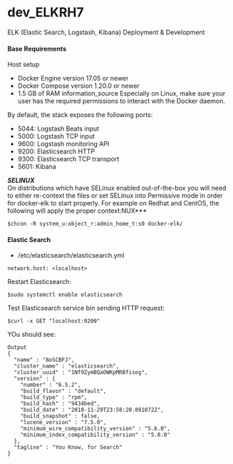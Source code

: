 # dev_ELKRH7
ELK (Elastic Search, Logstash, Kibana) Deployment &amp; Development

#### Base Requirements
Host setup
- Docker Engine version 17.05 or newer
- Docker Compose version 1.20.0 or newer
- 1.5 GB of RAM
information_source Especially on Linux, make sure your user has the required permissions to interact with the Docker daemon.

By default, the stack exposes the following ports: <br/>

- 5044: Logstash Beats input
- 5000: Logstash TCP input
- 9600: Logstash monitoring API
- 9200: Elasticsearch HTTP
- 9300: Elasticsearch TCP transport
- 5601: Kibana

***SELINUX*** <br/>
On distributions which have SELinux enabled out-of-the-box you will need to either re-context the files or set SELinux into Permissive mode in order for docker-elk to start properly. For example on Redhat and CentOS, the following will apply the proper context:NUX*** <br/>
```
$chcon -R system_u:object_r:admin_home_t:s0 docker-elk/
```
#### Elastic Search
- /etc/elasticsearch/elasticsearch.yml <br/>
```
network.host: <localhost>
```
Restart Elasticsearch:<br/>
```
$sudo systemctl enable elasticsearch
```

Test Elasticsearch service bin sending HTTP request: <br/>
```
$curl -x GET "localhost:9200"
```
YOu should see: <br/>
```
Output
{
  "name" : "8oSCBFJ",
  "cluster_name" : "elasticsearch",
  "cluster_uuid" : "1Nf9ZymBQaOWKpMRBfisog",
  "version" : {
    "number" : "6.5.2",
    "build_flavor" : "default",
    "build_type" : "rpm",
    "build_hash" : "9434bed",
    "build_date" : "2018-11-29T23:58:20.891072Z",
    "build_snapshot" : false,
    "lucene_version" : "7.5.0",
    "minimum_wire_compatibility_version" : "5.6.0",
    "minimum_index_compatibility_version" : "5.0.0"
  },
  "tagline" : "You Know, for Search"
}
```

